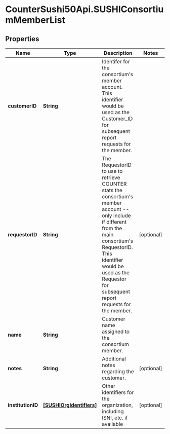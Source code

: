 # CounterSushi50Api.SUSHIConsortiumMemberList

## Properties
Name | Type | Description | Notes
------------ | ------------- | ------------- | -------------
**customerID** | **String** | Identifer for the consortium&#39;s member account.  This identifier would be used as the Customer_ID for subsequent report requests for the member. | 
**requestorID** | **String** | The RequestorID to use to retrieve COUNTER stats the consortium&#39;s member account -- only include if different from the main consortium&#39;s RequestorID.  This identifier would be used as the Requestor for subsequent report requests for the member. | [optional] 
**name** | **String** | Customer name assigned to the consortium member. | 
**notes** | **String** | Additional notes regarding the customer. | [optional] 
**institutionID** | [**[SUSHIOrgIdentifiers]**](SUSHIOrgIdentifiers.md) | Other identifiers for the organization, including ISNI, etc. if available | [optional] 


